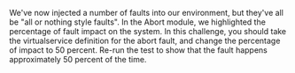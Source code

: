 We've now injected a number of faults into our environment, but they've all be "all or nothing style faults".  In the Abort module, we highlighted the percentage of fault impact on the system.  In this challenge, you should take the virtualservice definition for the abort fault, and change the percentage of impact to 50 percent.  Re-run the test to show that the fault happens approximately 50 percent of the time.
